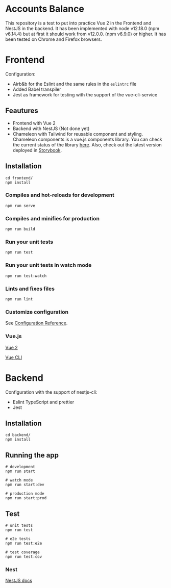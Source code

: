 # Accounts Balance

This repository is a test to put into practice Vue 2 in the Frontend and NestJS in the backend.
It has been implemented with node v12.18.0 (npm v6.14.4) but at first it should work from v12.0.0. (npm v6.9.0) or higher.
It has been tested on Chrome and Firefox browsers.

# Frontend

Configuration:
- Airb&b for the Eslint and the same rules in the `eslintrc` file
- Added Babel transpiler 
- Jest as framework for testing with the support of the vue-cli-service

## Feautures
- Frontend with Vue 2
- Backend with NestJS (Not done yet)
- Chameleon with Tailwind for reusable component and styling. Chameleon components is a vue.js components library.
You can check the current status of the library [here](https://docs.google.com/spreadsheets/d/101NhAtDJ_6YLybdmWnhTvfem9yCtCeHJK5LtCZcX6Rk/edit#gid=0).
Also, check out the latest version deployed in [Storybook](https://chameleon.ebury.now.sh/).

## Installation

```
cd frontend/
npm install
```

### Compiles and hot-reloads for development
```
npm run serve
```
### Compiles and minifies for production
```
npm run build
```
### Run your unit tests
```
npm run test
```
### Run your unit tests in watch mode
```
npm run test:watch
```

### Lints and fixes files
```
npm run lint
```

### Customize configuration
See [Configuration Reference](https://cli.vuejs.org/config/).

### Vue.js

[Vue 2](https://vuejs.org/v2/guide/index.html)

[Vue CLI](https://cli.vuejs.org/)

# Backend

Configuration with the support of nestjs-cli:
- Eslint TypeScript and prettier
- Jest

## Installation

```
cd backend/
npm install
```

## Running the app

```
# development
npm run start

# watch mode
npm run start:dev

# production mode
npm run start:prod
```

## Test

```
# unit tests
npm run test

# e2e tests
npm run test:e2e

# test coverage
npm run test:cov
```

### Nest

[NestJS docs](https://docs.nestjs.com/)
